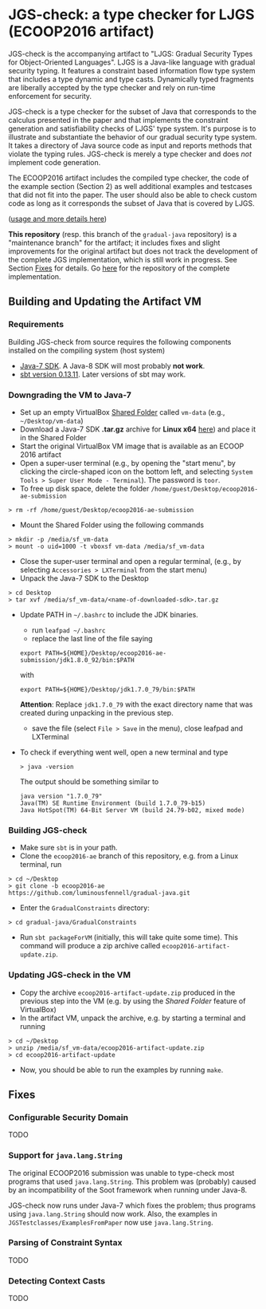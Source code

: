 # JGS-check: a type checker for LJGS (ECOOP2016 artifact)

JGS-check is the accompanying artifact to "LJGS: Gradual Security
Types for Object-Oriented Languages". LJGS is a Java-like
language with gradual security typing. It features a constraint based
information flow type system that includes a type dynamic and type
casts. Dynamically typed fragments are liberally accepted by the type
checker and rely on run-time enforcement for security.

JGS-check is a type checker for the subset of Java that corresponds to
the calculus presented in the paper and that implements the constraint
generation and satisfiability checks of LJGS' type system. It's
purpose is to illustrate and substantiate the behavior of our gradual
security type system. It takes a directory of Java source code as
input and reports methods that violate the typing rules. JGS-check is
merely a type checker and does *not* implement code generation.

The ECOOP2016 artifact includes the compiled type checker, the code of
the example section (Section 2) as well additional examples and
testcases that did not fit into the paper. The user should also be
able to check custom code as long as it corresponds the subset of Java
that is covered by LJGS.

([usage and more details here](doc/index.html))

**This repository** (resp. this branch of the `gradual-java`
repository) is a "maintenance branch" for the artifact; it includes
fixes and slight improvements for the original artifact but does not
track the development of the complete JGS implementation, which is
still work in progress.  See Section
[Fixes](#fixes) for details. Go
[here](https://github.com/proglang/gradual-java/tree/master/) for the
repository of the complete implementation.

## Building and Updating the Artifact VM

### Requirements

Building JGS-check from source requires the following components installed on the compiling system (host system)

- [Java-7 SDK](http://www.oracle.com/technetwork/java/javase/downloads/jdk7-downloads-1880260.html). A Java-8 SDK will most probably **not work**.
- [sbt version 0.13.11](http://www.scala-sbt.org/download.html). Later versions of sbt may work. 

### Downgrading the VM to Java-7

- Set up an empty VirtualBox [Shared Folder](https://www.virtualbox.org/manual/ch04.html#sharedfolders) called `vm-data` (e.g., `~/Desktop/vm-data`)
- Download a Java-7 SDK **.tar.gz** archive for **Linux x64** [here](http://www.oracle.com/technetwork/java/javase/downloads/jdk7-downloads-1880260.html)) and place it in the Shared Folder
- Start the original VirtualBox VM image that is available as an ECOOP 2016 artifact
- Open a super-user terminal (e.g., by opening the "start menu", by
  clicking the circle-shaped icon on the bottom left, and selecting
  `System Tools > Super User Mode - Terminal`). The password is `toor`.
- To free up disk space, delete the folder `/home/guest/Desktop/ecoop2016-ae-submission` 
````
> rm -rf /home/guest/Desktop/ecoop2016-ae-submission
````
- Mount the Shared Folder using the following commands
```
> mkdir -p /media/sf_vm-data
> mount -o uid=1000 -t vboxsf vm-data /media/sf_vm-data
```
- Close the super-user terminal and open a regular terminal, (e.g., by selecting `Accessories > LXTerminal` from the start menu)
- Unpack the Java-7 SDK to the Desktop
```
> cd Desktop
> tar xvf /media/sf_vm-data/<name-of-downloaded-sdk>.tar.gz
```
- Update PATH in `~/.bashrc` to include the JDK binaries. 
    - run `leafpad ~/.bashrc`
    - replace the last line of the file saying

	````
    export PATH=${HOME}/Desktop/ecoop2016-ae-submission/jdk1.8.0_92/bin:$PATH
	````

	with 

	````
    export PATH=${HOME}/Desktop/jdk1.7.0_79/bin:$PATH
	````

	**Attention**: Replace `jdk1.7.0_79` with the exact directory name
      that was created during unpacking in the previous step.
	- save the file (select `File > Save` in the menu), close leafpad and LXTerminal

- To check if everything went well, open a new terminal and type 

  ```` 
  > java -version
  ````

  The output should be something similar to

  ````
  java version "1.7.0_79"
  Java(TM) SE Runtime Environment (build 1.7.0_79-b15)
  Java HotSpot(TM) 64-Bit Server VM (build 24.79-b02, mixed mode)
  ````

### Building JGS-check 

- Make sure `sbt` is in your path. 
- Clone the `ecoop2016-ae` branch of this repository, e.g. from a
  Linux terminal, run

````
> cd ~/Desktop
> git clone -b ecoop2016-ae https://github.com/luminousfennell/gradual-java.git
````
- Enter the `GradualConstraints` directory:

````
> cd gradual-java/GradualConstraints
````
- Run `sbt packageForVM` (initially, this will take quite some
  time). This command will produce a zip archive called
  `ecoop2016-artifact-update.zip`.

### Updating JGS-check in the VM

- Copy the archive `ecoop2016-artifact-update.zip` produced in the
previous step into the VM (e.g. by using the *Shared Folder* feature
of VirtualBox) 
- In the artifact VM, unpack the archive, e.g. by starting a terminal
  and running

````
> cd ~/Desktop
> unzip /media/sf_vm-data/ecoop2016-artifact-update.zip 
> cd ecoop2016-artifact-update
````

- Now, you should be able to run the examples by running `make`.

## Fixes

### Configurable Security Domain

TODO

### Support for `java.lang.String`

The original ECOOP2016 submission was unable to type-check most
programs that used `java.lang.String`. This problem was (probably)
caused by an incompatibility of the Soot framework when running under
Java-8.

JGS-check now runs under Java-7 which fixes the problem; thus programs
using `java.lang.String` should now work. Also, the examples in
`JGSTestclasses/ExamplesFromPaper` now use `java.lang.String`.

### Parsing of Constraint Syntax

TODO

### Detecting Context Casts

TODO
